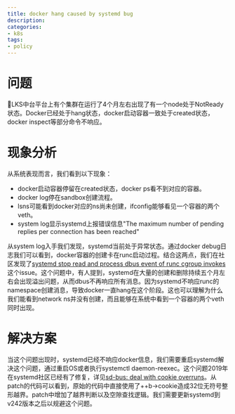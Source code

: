 ```yaml
---
title: docker hang caused by systemd bug
description: 
categories:
- k8s
tags:
- policy
---
```


# 问题
LKS中台平台上有个集群在运行了4个月左右出现了有一个node处于NotReady状态。Docker已经处于hang状态，docker启动容器一致处于created状态，docker inspect等部分命令不响应。

# 现象分析
从系统表现而言，我们看到以下现象：
- docker启动容器停留在created状态，docker ps看不到对应的容器。
- docker log停在sandbox创建流程。
- lsns可能看到docker对应的ns尚未创建，ifconfig能够看见一个容器的两个veth。
- system log显示systemd上报错误信息"The maximum number of pending replies per connection has been reached"

从system log入手我们发现，systemd当前处于异常状态。通过docker debug日志我们可以看到，docker容器的创建卡在runc启动过程。结合这两点，我们在社区发现了[systemd stop read and process dbus event of runc cgroup invokes](https://github.com/lnykryn/systemd-rhel/issues/266)这个issue。这个问题中，有人提到，systemd在大量的创建和删除持续五个月左右会出现溢出问题，从而dbus不再响应所有消息。因为systemd不响应runc的namespace创建消息，导致docker一直hang在这个阶段。这也可以理解为什么我们能看到network ns并没有创建，而且能够在系统中看到一个容器的两个veth同时出现。

# 解决方案
当这个问题出现时，systemd已经不响应docker信息，我们需要重启systemd解决这个问题，通过重启OS或者执行systemctl daemon-reexec。这个问题2019年在systemd社区已经有了修复，详见[sd-bus: deal with cookie overruns](https://github.com/systemd/systemd/pull/11818/files)。从patch的代码可以看到，原始的代码中直接使用了++b->cookie造成32位无符号整形越界。patch中增加了越界判断以及空隙查找逻辑。我们需要更新systemd到v242版本之后以规避这个问题。